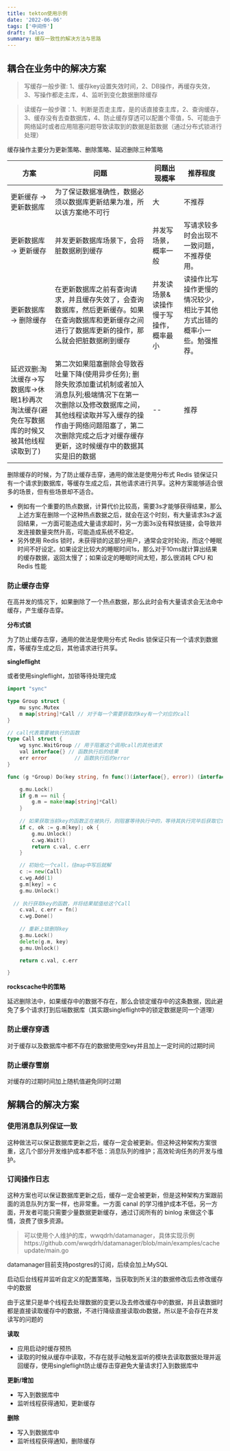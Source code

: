 ```yaml
---
title: tekton使用示例
date: '2022-06-06'
tags: ['中间件']
draft: false
summary: 缓存一致性的解决方法与思路
---
```


## 耦合在业务中的解决方案

> 写缓存一般步骤: 1、缓存key设置失效时间，2、DB操作，再缓存失效，3、写操作都走主库，4、监听到变化数据删除缓存

> 读缓存一般步骤：1、判断是否走主库，是的话直接查主库，2、查询缓存，3、缓存没有去查数据库，4、防止缓存穿透可以配置个零值，5、可能由于网络延时或者应用阻塞问题导致读取到的数据是脏数据（通过分布式锁进行处理）

缓存操作主要分为更新策略、删除策略、延迟删除三种策略

| 方案 | 问题 | 问题出现概率 | 推荐程度 |
| --- | --- | --- | --- |
|更新缓存 -> 更新数据库 | 为了保证数据准确性，数据必须以数据库更新结果为准，所以该方案绝不可行 | 大 | 不推荐|
| 更新数据库 -> 更新缓存 | 并发更新数据库场景下，会将脏数据刷到缓存 | 并发写场景，概率一般 | 写请求较多时会出现不一致问题，不推荐使用。 | | 删除缓存 -> 更新数据库 | 更新数据库之前，若有查询请求，会将脏数据刷到缓存 | 并发读场景，概率较大 | 读请求较多时会出现不一致问题，不推荐使用 |
| 更新数据库 -> 删除缓存 | 在更新数据库之前有查询请求，并且缓存失效了，会查询数据库，然后更新缓存。如果在查询数据库和更新缓存之间进行了数据库更新的操作，那么就会把脏数据刷到缓存 | 并发读场景&读操作慢于写操作，概率最小 | 读操作比写操作更慢的情况较少，相比于其他方式出错的概率小一些。勉强推荐。|
| 延迟双删:淘汰缓存->写数据库->休眠1秒再次淘汰缓存(避免在写数据库的时候又被其他线程读取到了) | 第二次如果阻塞删除会导致吞吐量下降(使用异步任务); 删除失败添加重试机制或者加入消息队列;极端情况下在第一次删除以及修改数据库之间，其他线程读取并写入缓存的操作由于网络问题阻塞了，第二次删除完成之后才对缓存缓存更新，这时候缓存中的数据其实是旧的数据 | -- | 推荐 |

删除缓存的时候，为了防止缓存击穿，通用的做法是使用分布式 Redis 锁保证只有一个请求到数据库，等缓存生成之后，其他请求进行共享。这种方案能够适合很多的场景，但有些场景却不适合。

- 例如有一个重要的热点数据，计算代价比较高，需要3s才能够获得结果，那么上述方案在删除一个这种热点数据之后，就会在这个时刻，有大量请求3s才返回结果，一方面可能造成大量请求超时，另一方面3s没有释放链接，会导致并发连接数量突然升高，可能造成系统不稳定。
- 另外使用 Redis 锁时，未获得锁的这部分用户，通常会定时轮询，而这个睡眠时间不好设定。如果设定比较大的睡眠时间1s，那么对于10ms就计算出结果的缓存数据，返回太慢了；如果设定的睡眠时间太短，那么很消耗 CPU 和 Redis 性能

### 防止缓存击穿

在高并发的情况下，如果删除了一个热点数据，那么此时会有大量请求会无法命中缓存，产生缓存击穿。

**分布式锁**

为了防止缓存击穿，通用的做法是使用分布式 Redis 锁保证只有一个请求到数据库，等缓存生成之后，其他请求进行共享。

**singleflight**

或者使用singleflight，加锁等待处理完成

```go
import "sync"

type Group struct {
    mu sync.Mutex
    m map[string]*Call // 对于每一个需要获取的key有一个对应的call
}

// call代表需要被执行的函数
type Call struct {
    wg sync.WaitGroup // 用于阻塞这个调用call的其他请求
    val interface{} // 函数执行后的结果
    err error         // 函数执行后的error
}

func (g *Group) Do(key string, fn func()(interface{}, error)) (interface{}, error) {

    g.mu.Lock()
    if g.m == nil {
        g.m = make(map[string]*Call)
    }
    
    // 如果获取当前key的函数正在被执行，则阻塞等待执行中的，等待其执行完毕后获取它的执行结果
    if c, ok := g.m[key]; ok {
        g.mu.Unlock()
        c.wg.Wait()
        return c.val, c.err
    }

    // 初始化一个call，往map中写后就解
    c := new(Call)
    c.wg.Add(1)
    g.m[key] = c
    g.mu.Unlock()
    
  // 执行获取key的函数，并将结果赋值给这个Call
    c.val, c.err = fn()
    c.wg.Done()
    
    // 重新上锁删除key
    g.mu.Lock()
    delete(g.m, key)
    g.mu.Unlock()

    return c.val, c.err

}
```

**rockscache中的策略**

延迟删除法中，如果缓存中的数据不存在，那么会锁定缓存中的这条数据，因此避免了多个请求打到后端数据库（其实跟singleflight中的锁定数据是同一个道理）

### 防止缓存穿透

对于缓存以及数据库中都不存在的数据使用空key并且加上一定时间的过期时间

### 防止缓存雪崩

对缓存的过期时间加上随机值避免同时过期

## 解耦合的解决方案

### 使用消息队列保证一致

这种做法可以保证数据库更新之后，缓存一定会被更新。但这种这种架构方案很重，这几个部分开发维护成本都不低：消息队列的维护；高效轮询任务的开发与维护。

### 订阅操作日志

这种方案也可以保证数据库更新之后，缓存一定会被更新，但是这种架构方案跟前面的消息队列方案一样，也非常重。一方面 canal 的学习维护成本不低，另一方面，开发者可能只需要少量数据更新缓存，通过订阅所有的 binlog 来做这个事情，浪费了很多资源。

> 可以使用个人维护的库，wwqdrh/datamanager，具体实现示例https://github.com/wwqdrh/datamanager/blob/main/examples/cacheupdate/main.go

datamanager目前支持postgres的订阅，后续会加上MySQL

启动后台线程并监听自定义的配置策略，当获取到所关注的数据修改后去修改缓存中的数据

由于这里只是单个线程去处理数据的变更以及去修改缓存中的数据，并且读数据时都是直接读取缓存中的数据，不进行降级直接读取db数据，所以是不会存在并发读写的问题的

**读取**

- 应用启动时缓存预热
- 读取的时候从缓存中读取，不存在就手动触发监听的模块去读取数据处理并返回缓存，使用singleflight防止缓存击穿避免大量请求打入到数据库中

**更新/增加**

- 写入到数据库中
- 监听线程获得通知，更新缓存

**删除**

- 写入到数据库中
- 监听线程获得通知，删除缓存